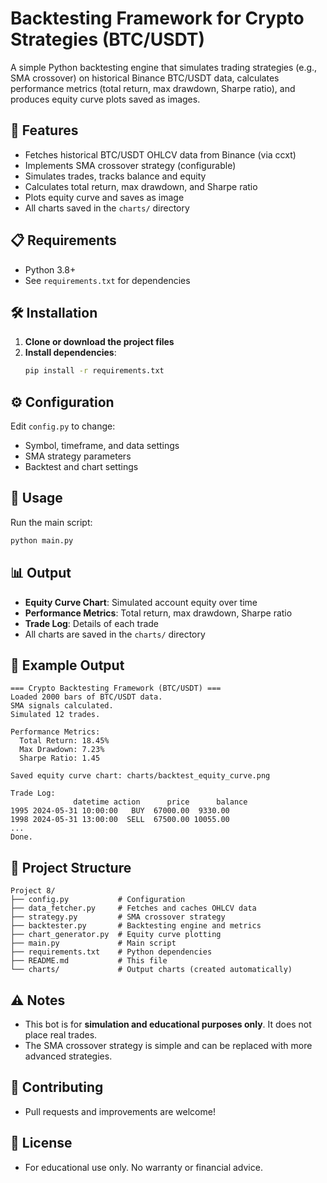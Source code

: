# Backtesting Framework for Crypto Strategies (BTC/USDT)

A simple Python backtesting engine that simulates trading strategies (e.g., SMA crossover) on historical Binance BTC/USDT data, calculates performance metrics (total return, max drawdown, Sharpe ratio), and produces equity curve plots saved as images.

## 🚀 Features
- Fetches historical BTC/USDT OHLCV data from Binance (via ccxt)
- Implements SMA crossover strategy (configurable)
- Simulates trades, tracks balance and equity
- Calculates total return, max drawdown, and Sharpe ratio
- Plots equity curve and saves as image
- All charts saved in the `charts/` directory

## 📋 Requirements
- Python 3.8+
- See `requirements.txt` for dependencies

## 🛠️ Installation
1. **Clone or download the project files**
2. **Install dependencies**:
   ```bash
   pip install -r requirements.txt
   ```

## ⚙️ Configuration
Edit `config.py` to change:
- Symbol, timeframe, and data settings
- SMA strategy parameters
- Backtest and chart settings

## 🎯 Usage
Run the main script:
```bash
python main.py
```

## 📊 Output
- **Equity Curve Chart**: Simulated account equity over time
- **Performance Metrics**: Total return, max drawdown, Sharpe ratio
- **Trade Log**: Details of each trade
- All charts are saved in the `charts/` directory

## 📝 Example Output
```
=== Crypto Backtesting Framework (BTC/USDT) ===
Loaded 2000 bars of BTC/USDT data.
SMA signals calculated.
Simulated 12 trades.

Performance Metrics:
  Total Return: 18.45%
  Max Drawdown: 7.23%
  Sharpe Ratio: 1.45

Saved equity curve chart: charts/backtest_equity_curve.png

Trade Log:
              datetime action      price      balance
1995 2024-05-31 10:00:00   BUY  67000.00  9330.00
1998 2024-05-31 13:00:00  SELL  67500.00 10055.00
...
Done.
```

## 📁 Project Structure
```
Project 8/
├── config.py           # Configuration
├── data_fetcher.py     # Fetches and caches OHLCV data
├── strategy.py         # SMA crossover strategy
├── backtester.py       # Backtesting engine and metrics
├── chart_generator.py  # Equity curve plotting
├── main.py             # Main script
├── requirements.txt    # Python dependencies
├── README.md           # This file
└── charts/             # Output charts (created automatically)
```

## ⚠️ Notes
- This bot is for **simulation and educational purposes only**. It does not place real trades.
- The SMA crossover strategy is simple and can be replaced with more advanced strategies.

## 🤝 Contributing
- Pull requests and improvements are welcome!

## 📄 License
- For educational use only. No warranty or financial advice. 
